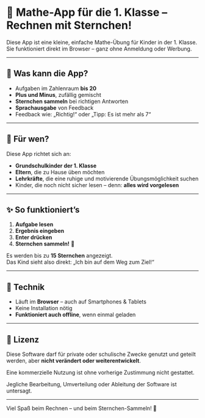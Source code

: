 
# 🌟 Mathe-App für die 1. Klasse – Rechnen mit Sternchen!

Diese App ist eine kleine, einfache Mathe-Übung für Kinder in der 1. Klasse.  
Sie funktioniert direkt im Browser – ganz ohne Anmeldung oder Werbung.

---

## 🎯 Was kann die App?

- Aufgaben im Zahlenraum **bis 20**
- **Plus und Minus**, zufällig gemischt
- **Sternchen sammeln** bei richtigen Antworten
- **Sprachausgabe** von Feedback
- Feedback wie: „Richtig!“ oder „Tipp: Es ist mehr als 7“

---

## 🧒 Für wen?

Diese App richtet sich an:

- **Grundschulkinder der 1. Klasse**
- **Eltern**, die zu Hause üben möchten
- **Lehrkräfte**, die eine ruhige und motivierende Übungsmöglichkeit suchen
- Kinder, die noch nicht sicher lesen – denn: **alles wird vorgelesen**

---

## ✨ So funktioniert’s

1. **Aufgabe lesen**
2. **Ergebnis eingeben**
3. **Enter drücken** 
4. **Sternchen sammeln!** 🌟

Es werden bis zu **15 Sternchen** angezeigt.  
Das Kind sieht also direkt: „Ich bin auf dem Weg zum Ziel!“

---

## 📱 Technik

- Läuft im **Browser** – auch auf Smartphones & Tablets
- Keine Installation nötig
- **Funktioniert auch offline**, wenn einmal geladen

---

## 🔐 Lizenz

Diese Software darf für private oder schulische Zwecke genutzt und geteilt werden, 
aber **nicht verändert oder weiterentwickelt**.

Eine kommerzielle Nutzung ist ohne vorherige Zustimmung nicht gestattet.

Jegliche Bearbeitung, Umverteilung oder Ableitung der Software ist untersagt.


---

Viel Spaß beim Rechnen – und beim Sternchen-Sammeln! 💫
